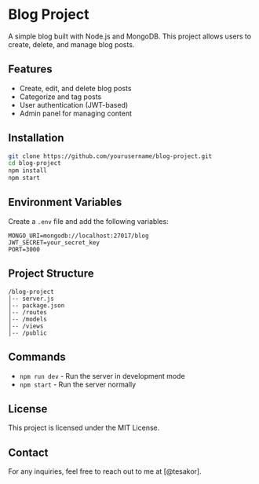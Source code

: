 # Blog Project

A simple blog built with Node.js and MongoDB. This project allows users to create, delete, and manage blog posts.

## Features
- Create, edit, and delete blog posts
- Categorize and tag posts
- User authentication (JWT-based)
- Admin panel for managing content

## Installation
```bash
git clone https://github.com/yourusername/blog-project.git
cd blog-project
npm install
npm start
```

## Environment Variables
Create a `.env` file and add the following variables:
```env
MONGO_URI=mongodb://localhost:27017/blog
JWT_SECRET=your_secret_key
PORT=3000
```

## Project Structure
```
/blog-project
│-- server.js
│-- package.json
│-- /routes
│-- /models
│-- /views
│-- /public
```

## Commands
- `npm run dev` - Run the server in development mode
- `npm start` - Run the server normally

## License
This project is licensed under the MIT License.

## Contact
For any inquiries, feel free to reach out to me at [@tesakor].
